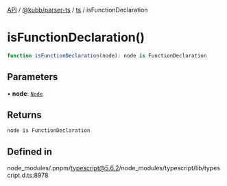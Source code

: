 [API](../../../../../packages.md) / [@kubb/parser-ts](../../../index.md) / [ts](../index.md) / isFunctionDeclaration

# isFunctionDeclaration()

```ts
function isFunctionDeclaration(node): node is FunctionDeclaration
```

## Parameters

• **node**: [`Node`](../interfaces/Node.md)

## Returns

`node is FunctionDeclaration`

## Defined in

node\_modules/.pnpm/typescript@5.6.2/node\_modules/typescript/lib/typescript.d.ts:8978
